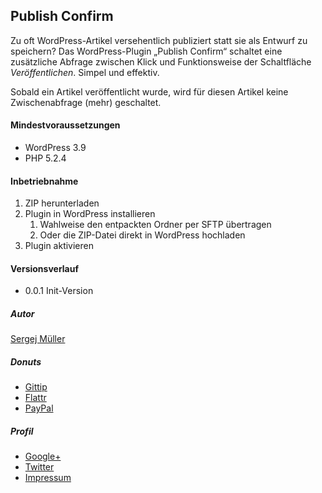 ## Publish Confirm


Zu oft WordPress-Artikel versehentlich publiziert statt sie als Entwurf zu speichern? Das WordPress-Plugin „Publish Confirm“ schaltet eine zusätzliche Abfrage zwischen Klick und Funktionsweise der Schaltfläche _Veröffentlichen_. Simpel und effektiv.

Sobald ein Artikel veröffentlicht wurde, wird für diesen Artikel keine Zwischenabfrage (mehr) geschaltet.


#### Mindestvoraussetzungen

* WordPress 3.9
* PHP 5.2.4


#### Inbetriebnahme

1. ZIP herunterladen
2. Plugin in WordPress installieren
    1. Wahlweise den entpackten Ordner per SFTP übertragen
    2. Oder die ZIP-Datei direkt in WordPress hochladen
3. Plugin aktivieren


#### Versionsverlauf

* 0.0.1 Init-Version


##### Autor

[Sergej Müller](http://wpcoder.de)


##### Donuts

* [Gittip](https://www.gittip.com/sergejmueller/)
* [Flattr](https://flattr.com/submit/auto?user_id=sergej.mueller&url=https%3A%2F%2Fgithub.com%2Fsergejmueller%2FPublish-Confirm)
* [PayPal](https://www.paypal.com/cgi-bin/webscr?cmd=_s-xclick&hosted_button_id=5RDDW9FEHGLG6)


##### Profil

* [Google+](https://plus.google.com/110569673423509816572?rel=author)
* [Twitter](https://twitter.com/wpSEO)
* [Impressum](http://wpcoder.de)